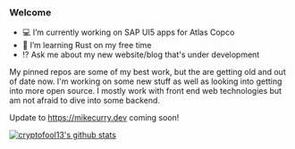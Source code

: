 ### Welcome 

- 💻 I’m currently working on SAP UI5 apps for Atlas Copco
- 🦀 I’m learning Rust on my free time
- ⁉️ Ask me about my new website/blog that's under development

My pinned repos are some of my best work, but the are getting old and out of date now. I'm working on some new stuff as well as looking into 
getting into more open source. I mostly work with front end web technologies but am not afraid to dive into some backend. 

Update to https://mikecurry.dev coming soon!

[![cryptofool13's github stats](https://github-readme-stats.vercel.app/api?username=cryptofool13)](https://github.com/anuraghazra/github-readme-stats)
